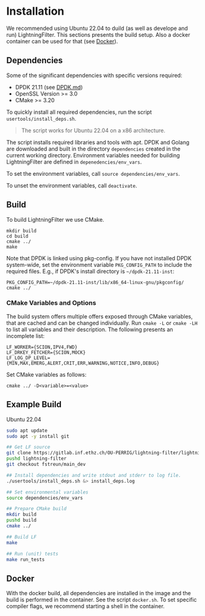 # Installation

We recommended using Ubuntu 22.04 to duild (as well as develope and run) LightningFilter.
This sections presents the build setup. Also a docker container can be used for that (see [Docker](#Docker)).

## Dependencies
Some of the significant dependencies with specific versions required:
- DPDK 21.11 (see [DPDK.md](DPDK.md))
- OpenSSL Version >= 3.0
- CMake >= 3.20

To quickly install all required dependencies, run the script `usertools/install_deps.sh`.
> The script works for Ubuntu 22.04 on a x86 architecture.

The script installs required libraries and tools with apt.
DPDK and Golang are downloaded and built in the directory `dependencies` created in the current working directory.
Environment variables needed for building LightningFilter are defined in `depenedencies/env_vars`.

To set the environment variables, call `source dependencies/env_vars`.

To unset the environment variables, call `deactivate`.

## Build

To build LightningFilter we use CMake.
```
mkdir build
cd build
cmake ../
make
```

Note that DPDK is linked using pkg-config.
If you have not installed DPDK system-wide, set the environment variable `PKG_CONFIG_PATH` to include the required files.
E.g., if DPDK's install directory is `~/dpdk-21.11-inst`:
```
PKG_CONFIG_PATH=~/dpdk-21.11-inst/lib/x86_64-linux-gnu/pkgconfig/ cmake ../
```

### CMake Variables and Options

The build system offers multiple offers exposed through CMake variables, that are cached and can be changed individually.
Run `cmake -L` or `cmake -LH` to list all variables and their description.
The following presents an incomplete list:
```
LF_WORKER={SCION,IPV4,FWD}
LF_DRKEY_FETCHER={SCION,MOCK}
LF_LOG_DP_LEVEL={MIN,MAX,EMERG,ALERT,CRIT,ERR,WARNING,NOTICE,INFO,DEBUG}
```

Set CMake variables as follows:
```
cmake ../ -D<variable>=<value>
```

## Example Build

Ubuntu 22.04

``` bash
sudo apt update
sudo apt -y install git

## Get LF source
git clone https://gitlab.inf.ethz.ch/OU-PERRIG/lightning-filter/lightning-filter.git
pushd lightning-filter
git checkout fstreun/main_dev

## Install dependencies and write stdout and stderr to log file.
./usertools/install_deps.sh &> install_deps.log

## Set environmental variables
source dependencies/env_vars

## Prepare CMake build
mkdir build
pushd build
cmake ../

## Build LF
make

## Run (unit) tests
make run_tests
```

## Docker

With the docker build, all dependencies are installed in the image and the build is performed in the container. See the script `docker.sh`.
To set specific compiler flags, we recommend starting a shell in the container.
